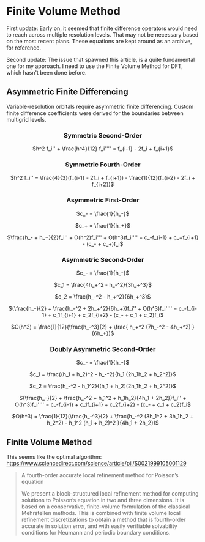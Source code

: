 # Finite Volume Method

First update: Early on, it seemed that finite difference operators would need to reach across multiple resolution levels. That may not be necessary based on the most recent plans. These equations are kept around as an archive, for reference.

Second update: The issue that spawned this article, is a quite fundamental one for my approach. I need to use the Finite Volume Method for DFT, which hasn't been done before.

## Asymmetric Finite Differencing

Variable-resolution orbitals require asymmetric finite differencing. Custom finite difference coefficients were derived for the boundaries between multigrid levels.

<div align="center">

### Symmetric Second-Order

$h^2 f_i'' + \frac{h^4}{12} f_i'''' = f_{i-1} - 2f_i + f_{i+1}$

### Symmetric Fourth-Order

$h^2 f_i'' = \frac{4}{3}(f_{i-1} - 2f_i + f_{i+1}) - \frac{1}{12}(f_{i-2} - 2f_i + f_{i+2})$

### Asymmetric First-Order

$c_- = \frac{1}{h_-}$

$c_+ = \frac{1}{h_+}$

$\frac{h_- + h_+}{2}f_i'' + O(h^2)f_i''' + O(h^3)f_i'''' = c_-f_{i-1} + c_+f_{i+1} - (c_- + c_+)f_i$

### Asymmetric Second-Order

$c_- = \frac{1}{h_-}$

$c_1 = \frac{4h_+^2 - h_-^2}{3h_+^3}$

$c_2 = \frac{h_-^2 - h_+^2}{6h_+^3}$

$(\frac{h_-}{2} + \frac{h_-^2 + 2h_+^2}{6h_+})f_i'' + O(h^3)f_i'''' = c_-f_{i-1} + c_1f_{i+1} + c_2f_{i+2} - (c_- + c_1 + c_2)f_i$

$O(h^3) = \frac{1}{12}(\frac{h_-^3}{2} + \frac{ h_+^2 (7h_-^2 - 4h_+^2) }{6h_+})$

### Doubly Asymmetric Second-Order

$c_- = \frac{1}{h_-}$

$c_1 = \frac{(h_1 + h_2)^2 - h_-^2}{h_1 (2h_1h_2 + h_2^2)}$

$c_2 = \frac{h_-^2 - h_1^2}{(h_1 + h_2)(2h_1h_2 + h_2^2)}$

$(\frac{h_-}{2} + \frac{h_-^2 + h_1^2 + h_1h_2}{4h_1 + 2h_2})f_i'' + O(h^3)f_i'''' = c_-f_{i-1} + c_1f_{i+1} + c_2f_{i+2} - (c_- + c_1 + c_2)f_i$

$O(h^3) = \frac{1}{12}(\frac{h_-^3}{2} + \frac{h_-^2 (3h_1^2 + 3h_1h_2 + h_2^2) - h_1^2 (h_1 + h_2)^2 }{4h_1 + 2h_2})$

</div>

## Finite Volume Method

This seems like the optimal algorithm: https://www.sciencedirect.com/science/article/pii/S0021999105001129

> A fourth-order accurate local refinement method for Poisson’s equation
> 
> We present a block-structured local refinement method for computing solutions to Poisson’s equation in two and three dimensions. It is based on a conservative, finite-volume formulation of the classical Mehrstellen methods. This is combined with finite volume local refinement discretizations to obtain a method that is fourth-order accurate in solution error, and with easily verifiable solvability conditions for Neumann and periodic boundary conditions.
